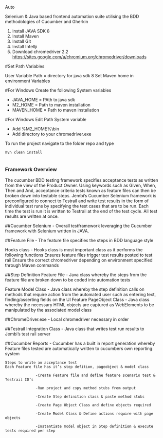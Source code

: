 Auto

Selenium & Java based frontend automation suite utilising the BDD methodologies of Cucumber and Gherkin 

1. Install JAVA SDK 8
2. Install Maven
3. Install Git
4. Install Intellji
5. Download chromedriver 2.2 https://sites.google.com/a/chromium.org/chromedriver/downloads

#Set Path Variables

User Variable Path = directory for java sdk 8 
Set Maven home in environment Variables 

#For Windows
Create the following System variables
- JAVA_HOME = PAth to java sdk
- M2_HOME = Path to maven installation
- MAVEN_HOME = Path to maven installation

#For Windows Edit Path System variable 
- Add %M2_HOME%\bin 
- Add directory to your chromedriver.exe

To run the project navigate to the folder repo and type 
```
mvn clean install
```
# 

###	Framework Overview
The cucumber BDD testing framework specifies acceptance tests as written from the view of the Product Owner. Using keywords such as Given, When, Then and And, acceptance criteria tests known as feature files can then be broken down into testable steps. 
Jembi’s Cucumber Selenium framework is preconfigured to connect to Testrail and write test results in the form of individual test runs by specifying the test cases that are to be run.
Each time the test is run it is written to Testrail at the end of the test cycle. All test results are written at once.

##Cucumber Selenium - Overall testframework leveraging the Cucumber framework with Selenium written in JAVA.

##Feature File - The feature file specifies the steps in BDD language style

Hooks class - Hooks class is most important class as it performs the following functions
Ensures feature files trigger test results posted to test rail
Ensure the correct chromedriver depending on environment specified through Maven commands

##Step Definition Feature File - Java class whereby the steps from  the feature file are broken down to be coded into automation tests

Feature Model Class - Java class whereby the step definition calls on methods that require action from the automated user such as entering text, finding/asserting fields on the UI
Feature PageObject Class - Java class whereby the necessary HTML objects are captured as WebElements to be manipulated by the associated model class

##ChromeDriver.exe - Local chromedriver necessary in order 

##Testrail Integration Class - Java class that writes test run results to Jembi’s test rail server

##Cucumber Reports - Cucumber has a built in report generation whereby Feature files tested are automatically written to cucumbers own reporting system 

```
Steps to write an acceptance test
Each Feature file has it’s step defition, pageobject & model class
              
              -Create Feature file and define feature scenario test & Testrail ID’s
              
              -Run project and copy method stubs from output
              
              -Create Step definition class & paste method stubs
              
              -Create Page Object Class and define objects required
              
              -Create Model Class & Define actions require with page objects
              
              -Instantiate model object in Step definition & execute tests required per step
```
